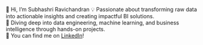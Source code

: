 👋 Hi, I’m Subhashri Ravichandran 
💡 Passionate about transforming raw data into actionable insights and creating impactful BI solutions.  
🚀 Diving deep into data engineering, machine learning, and business intelligence through hands-on projects.  
🔗 You can find me on [LinkedIn](https://www.linkedin.com/in/subhashri-ravichandran/)!



